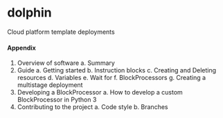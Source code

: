 # dolphin
Cloud platform template deployments

#### Appendix

1. Overview of software
  a. Summary
2. Guide
  a. Getting started
  b. Instruction blocks
  c. Creating and Deleting resources
  d. Variables
  e. Wait for
  f. BlockProcessors
  g. Creating a multistage deployment
3. Developing a BlockProcessor
  a. How to develop a custom BlockProcessor in Python 3
4. Contributing to the project
  a. Code style
  b. Branches
  
